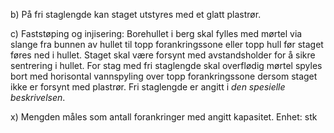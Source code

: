 b) På fri staglengde kan staget utstyres med et glatt plastrør.

c) Faststøping og injisering:
Borehullet i berg skal fylles med mørtel via slange fra bunnen av hullet til topp forankringssone eller topp hull før staget føres ned i hullet. Staget skal være forsynt med avstandsholder for å sikre sentrering i hullet.
For stag med fri staglengde skal overflødig mørtel spyles bort med horisontal vannspyling over topp forankringssone dersom staget ikke er forsynt med plastrør. Fri staglengde er angitt i *den spesielle beskrivelsen*.

x) Mengden måles som antall forankringer med angitt kapasitet. Enhet: stk

